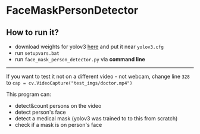 # FaceMaskPersonDetector
## How to run it?
- download weights for yolov3 [here](https://yadi.sk/d/vR00d0nHVo1qUA) and put it near `yolov3.cfg`
- run `setupvars.bat`
- run `face_mask_person_detector.py` via <strong>command line</strong>
____
If you want to test it not on a different video - not webcam, change line `328` to `cap = cv.VideoCapture("test_imgs/doctor.mp4")`

This program can:
* detect&count persons on the video
* detect person's face
* detect a medical mask (yolov3 was trained to to this from scratch)
* check if a mask is on person's face

